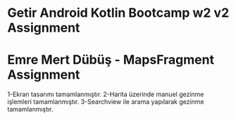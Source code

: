 # Getir Android Kotlin Bootcamp w2 v2 Assignment
# Emre Mert Dübüş - MapsFragment Assignment

1-Ekran tasarımı tamamlanmıştır. 
2-Harita üzerinde manuel gezinme işlemleri tamamlanmıştır.
3-Searchview ile arama yapılarak gezinme tamamlanmıştır.
